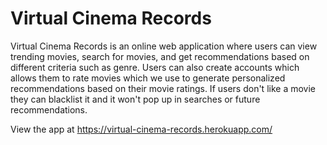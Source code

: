 # Virtual Cinema Records

Virtual Cinema Records is an online web application where users can view trending movies, search for movies, and get recommendations based on different criteria such as genre. Users can also create accounts which allows them to rate movies which we use to generate personalized recommendations based on their movie ratings. If users don't like a movie they can blacklist it and it won't pop up in searches or future recommendations.

View the app at https://virtual-cinema-records.herokuapp.com/
